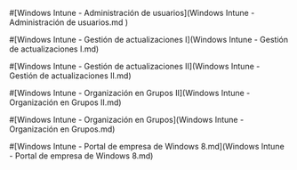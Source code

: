 #[Windows Intune - Administración de usuarios](Windows Intune - Administración de usuarios.md )

#[Windows Intune - Gestión de actualizaciones I](Windows Intune - Gestión de actualizaciones I.md)

#[Windows Intune - Gestión de actualizaciones II](Windows Intune - Gestión de actualizaciones II.md)

#[Windows Intune - Organización en Grupos II](Windows Intune - Organización en Grupos II.md)

#[Windows Intune - Organización en Grupos](Windows Intune - Organización en Grupos.md)

#[Windows Intune - Portal de empresa de Windows 8.md](Windows Intune - Portal de empresa de Windows 8.md)

